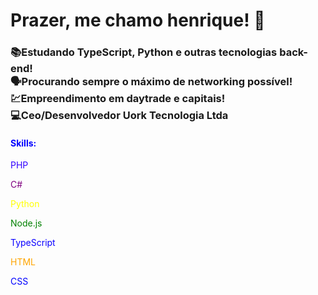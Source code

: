 ###
<link href="https://uork.org/css/uork-cdn19.css" rel="stylesheet"> 
<h1>Prazer, me chamo henrique! 🙂</h1>

<h3>📚Estudando TypeScript, Python e outras tecnologias back-end!<br>🗣Procurando sempre o máximo de networking possível!<br>💹Empreendimento em daytrade e capitais!<br>💻Ceo/Desenvolvedor Uork Tecnologia Ltda</h3> 
<h4 style="color:rgb(0,0,255)">Skills:</h4>
<p style="color:rgb(50,0,255)">PHP</p>
<p style="color:purple">C#</p>
<p style="color:yellow">Python</p>
<p style="color:green">Node.js</p>
<p style="color:rgb(10,0,255)">TypeScript</p>
<p style="color:orange">HTML</p>
<p style="color:blue">CSS</p>



